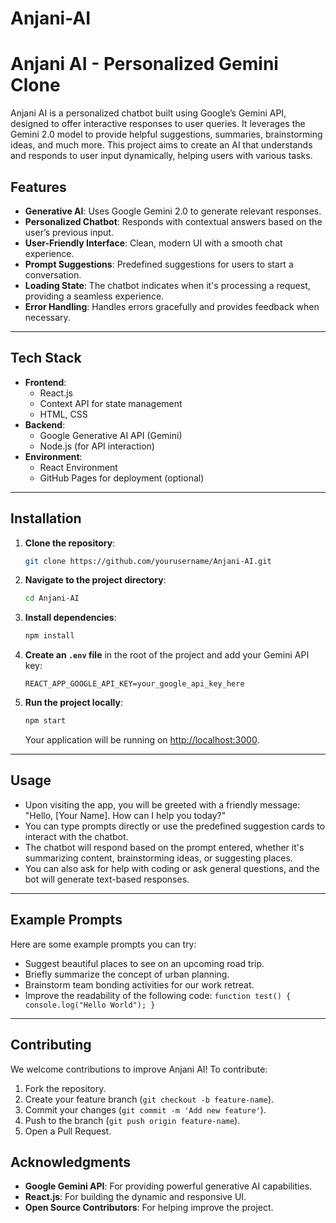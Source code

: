 # Anjani-AI
# Anjani AI - Personalized Gemini Clone

Anjani AI is a personalized chatbot built using Google’s Gemini API, designed to offer interactive responses to user queries. It leverages the Gemini 2.0 model to provide helpful suggestions, summaries, brainstorming ideas, and much more. This project aims to create an AI that understands and responds to user input dynamically, helping users with various tasks.
## Features

- **Generative AI**: Uses Google Gemini 2.0 to generate relevant responses.
- **Personalized Chatbot**: Responds with contextual answers based on the user’s previous input.
- **User-Friendly Interface**: Clean, modern UI with a smooth chat experience.
- **Prompt Suggestions**: Predefined suggestions for users to start a conversation.
- **Loading State**: The chatbot indicates when it's processing a request, providing a seamless experience.
- **Error Handling**: Handles errors gracefully and provides feedback when necessary.

---

## Tech Stack

- **Frontend**: 
  - React.js
  - Context API for state management
  - HTML, CSS
- **Backend**:
  - Google Generative AI API (Gemini)
  - Node.js (for API interaction)
- **Environment**:
  - React Environment
  - GitHub Pages for deployment (optional)

---

## Installation

1. **Clone the repository**:
   ```bash
   git clone https://github.com/yourusername/Anjani-AI.git
   ```

2. **Navigate to the project directory**:
   ```bash
   cd Anjani-AI
   ```

3. **Install dependencies**:
   ```bash
   npm install
   ```

4. **Create an `.env` file** in the root of the project and add your Gemini API key:
   ```
   REACT_APP_GOOGLE_API_KEY=your_google_api_key_here
   ```

5. **Run the project locally**:
   ```bash
   npm start
   ```

   Your application will be running on [http://localhost:3000](http://localhost:3000).

---

## Usage

- Upon visiting the app, you will be greeted with a friendly message: "Hello, [Your Name]. How can I help you today?"
- You can type prompts directly or use the predefined suggestion cards to interact with the chatbot.
- The chatbot will respond based on the prompt entered, whether it's summarizing content, brainstorming ideas, or suggesting places.
- You can also ask for help with coding or ask general questions, and the bot will generate text-based responses.

---

## Example Prompts

Here are some example prompts you can try:
- Suggest beautiful places to see on an upcoming road trip.
- Briefly summarize the concept of urban planning.
- Brainstorm team bonding activities for our work retreat.
- Improve the readability of the following code: `function test() { console.log("Hello World"); }`

---

## Contributing

We welcome contributions to improve Anjani AI! To contribute:

1. Fork the repository.
2. Create your feature branch (`git checkout -b feature-name`).
3. Commit your changes (`git commit -m 'Add new feature'`).
4. Push to the branch (`git push origin feature-name`).
5. Open a Pull Request.



## Acknowledgments

- **Google Gemini API**: For providing powerful generative AI capabilities.
- **React.js**: For building the dynamic and responsive UI.
- **Open Source Contributors**: For helping improve the project.


